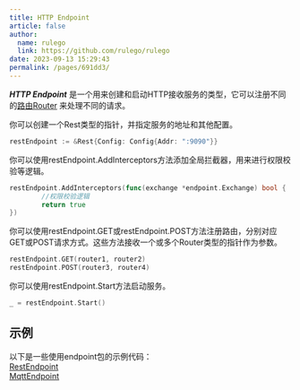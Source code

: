 ```yaml
---
title: HTTP Endpoint
article: false
author: 
  name: rulego
  link: https://github.com/rulego/rulego
date: 2023-09-13 15:29:43
permalink: /pages/691dd3/
---
```



***HTTP Endpoint*** 是一个用来创建和启动HTTP接收服务的类型，它可以注册不同的[路由Router](/pages/45008b/) 来处理不同的请求。   

你可以创建一个Rest类型的指针，并指定服务的地址和其他配置。

```go
restEndpoint := &Rest{Config: Config{Addr: ":9090"}}
```

你可以使用restEndpoint.AddInterceptors方法添加全局拦截器，用来进行权限校验等逻辑。

```go
restEndpoint.AddInterceptors(func(exchange *endpoint.Exchange) bool {
		//权限校验逻辑
		return true
})
```

你可以使用restEndpoint.GET或restEndpoint.POST方法注册路由，分别对应GET或POST请求方式。这些方法接收一个或多个Router类型的指针作为参数。

```go
restEndpoint.GET(router1, router2)
restEndpoint.POST(router3, router4)
```

你可以使用restEndpoint.Start方法启动服务。

```go
_ = restEndpoint.Start()
```

## 示例

以下是一些使用endpoint包的示例代码：       
[RestEndpoint](https://github.com/rulego/rulego/tree/main/endpoint/rest/rest_test.go)       
[MqttEndpoint](https://github.com/rulego/rulego/tree/main/endpoint/mqtt/mqtt_test.go)